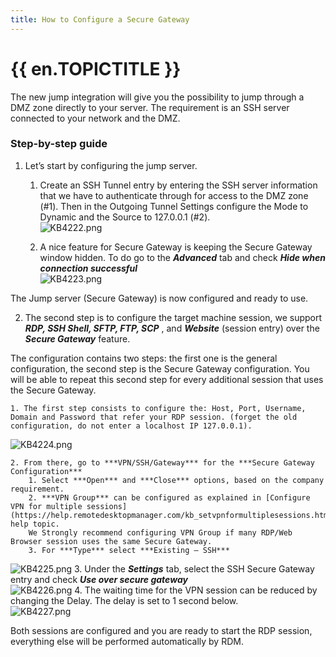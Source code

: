 ```yaml
---
title: How to Configure a Secure Gateway
---
```

# {{ en.TOPICTITLE }}
The new jump integration will give you the possibility to jump through a DMZ zone directly to your server. The requirement is an SSH server connected to your network and the DMZ.
### Step-by-step guide
1. Let’s start by configuring the jump server.  

    1. Create an SSH Tunnel entry by entering the SSH server information that we have to authenticate through for access to the DMZ zone (#1). Then in the Outgoing Tunnel Settings configure the Mode to Dynamic and the Source to 127.0.0.1 (#2).  
![KB4222.png](/img/en/kb/KB4222.png)  

    2. A nice feature for Secure Gateway is keeping the Secure Gateway window hidden. To do go to the ***Advanced*** tab and check ***Hide when connection successful***  
![KB4223.png](/img/en/kb/KB4223.png)  

The Jump server (Secure Gateway) is now configured and ready to use.  

2. The second step is to configure the target machine session, we support ***RDP, SSH Shell, SFTP, FTP, SCP*** , and ***Website*** (session entry) over the ***Secure Gateway*** feature.  

The configuration contains two steps: the first one is the general configuration, the second step is the Secure Gateway configuration. You will be able to repeat this second step for every additional session that uses the Secure Gateway.  

    1. The first step consists to configure the: Host, Port, Username, Domain and Password that refer your RDP session. (forget the old configuration, do not enter a localhost IP 127.0.0.1).  
![KB4224.png](/img/en/kb/KB4224.png)  

    2. From there, go to ***VPN/SSH/Gateway*** for the ***Secure Gateway Configuration***
        1. Select ***Open*** and ***Close*** options, based on the company requirement.
        2. ***VPN Group*** can be configured as explained in [Configure VPN for multiple sessions](https://help.remotedesktopmanager.com/kb_setvpnformultiplesessions.html) help topic.
        We Strongly recommend configuring VPN Group if many RDP/Web Browser session uses the same Secure Gateway.
        3. For ***Type*** select ***Existing – SSH***  
![KB4225.png](/img/en/kb/KB4225.png)
    3. Under the ***Settings*** tab, select the SSH Secure Gateway entry and check ***Use over secure gateway***  
![KB4226.png](/img/en/kb/KB4226.png)
    4. The waiting time for the VPN session can be reduced by changing the Delay. The delay is set to 1 second below.  
![KB4227.png](/img/en/kb/KB4227.png)  

Both sessions are configured and you are ready to start the RDP session, everything else will be performed automatically by RDM.
